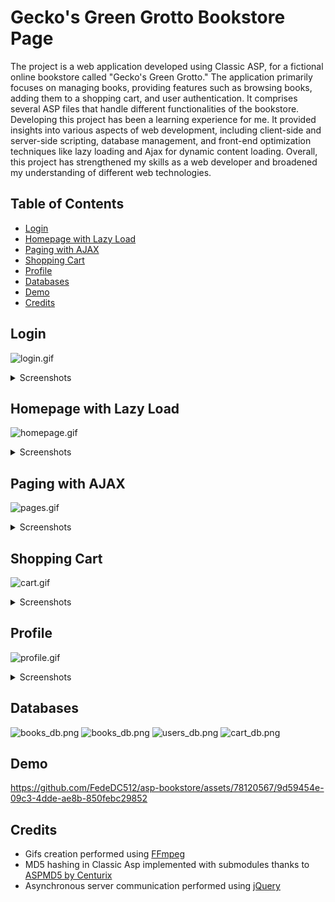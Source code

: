 # Gecko's Green Grotto Bookstore Page
The project is a web application developed using Classic ASP, for a fictional online bookstore called "Gecko's Green Grotto." The application primarily focuses on managing books, providing features such as browsing books, adding them to a shopping cart, and user authentication. It comprises several ASP files that handle different functionalities of the bookstore.
Developing this project has been a learning experience for me. It provided insights into various aspects of web development, including client-side and server-side scripting, database management, and front-end optimization techniques like lazy loading and Ajax for dynamic content loading. Overall, this project has strengthened my skills as a web developer and broadened my understanding of different web technologies.

## Table of Contents

- [Login](#login)
- [Homepage with Lazy Load](#homepage-with-lazy-load)
- [Paging with AJAX](#paging-with-ajax)
- [Shopping Cart](#shopping-cart)
- [Profile](#profile)
- [Databases](#databases)
- [Demo](#demo)
- [Credits](#credits)

## Login
![login.gif](https://github.com/FedeDC512/bookstore-page/blob/main/images/login.gif)

<details>
<summary>Screenshots</summary>

![index.png](https://github.com/FedeDC512/bookstore-page/blob/main/images/index.png)
![login1.png](https://github.com/FedeDC512/bookstore-page/blob/main/images/login1.png)
![login2.png](https://github.com/FedeDC512/bookstore-page/blob/main/images/login2.png)

</details>

## Homepage with Lazy Load
![homepage.gif](https://github.com/FedeDC512/bookstore-page/blob/main/images/homepage.gif)

<details>
<summary>Screenshots</summary>

![homepage1.png](https://github.com/FedeDC512/bookstore-page/blob/main/images/homepage1.png)

</details>

## Paging with AJAX
![pages.gif](https://github.com/FedeDC512/bookstore-page/blob/main/images/pages.gif)

<details>
<summary>Screenshots</summary>

![homepage2.png](https://github.com/FedeDC512/bookstore-page/blob/main/images/homepage2.png)

</details>

## Shopping Cart
![cart.gif](https://github.com/FedeDC512/bookstore-page/blob/main/images/cart.gif)

<details>
<summary>Screenshots</summary>

![cart.png](https://github.com/FedeDC512/bookstore-page/blob/main/images/cart.png)

</details>

## Profile
![profile.gif](https://github.com/FedeDC512/bookstore-page/blob/main/images/profile.gif)

<details>
<summary>Screenshots</summary>

![profile1.png](https://github.com/FedeDC512/bookstore-page/blob/main/images/profile1.png)
![profile2.png](https://github.com/FedeDC512/bookstore-page/blob/main/images/profile2.png)

</details>

## Databases
![books_db.png](https://github.com/FedeDC512/bookstore-page/blob/main/images/books1_db.png)
![books_db.png](https://github.com/FedeDC512/bookstore-page/blob/main/images/books2_db.png)
![users_db.png](https://github.com/FedeDC512/bookstore-page/blob/main/images/users_db.png)
![cart_db.png](https://github.com/FedeDC512/bookstore-page/blob/main/images/cart_db.png)

## Demo
https://github.com/FedeDC512/asp-bookstore/assets/78120567/9d59454e-09c3-4dde-ae8b-850febc29852

## Credits
- Gifs creation performed using [FFmpeg](https://ffmpeg.org/)
- MD5 hashing in Classic Asp implemented with submodules thanks to [ASPMD5 by Centurix](https://github.com/Centurix/ASPMD5)
- Asynchronous server communication performed using [jQuery](https://jquery.com/)

